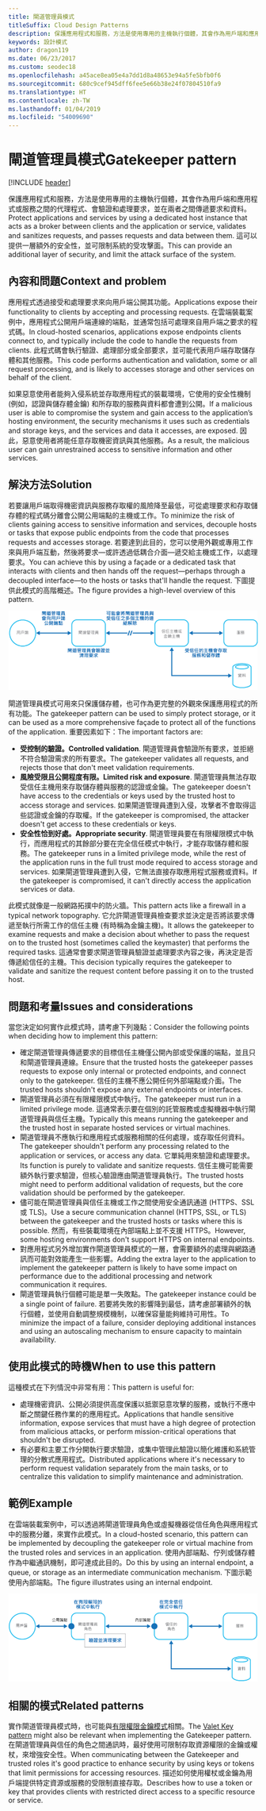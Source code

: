 ```yaml
---
title: 閘道管理員模式
titleSuffix: Cloud Design Patterns
description: 保護應用程式和服務，方法是使用專用的主機執行個體，其會作為用戶端和應用程式或服務之間的代理程式、會驗證和處理要求，並在兩者之間傳遞要求和資料。
keywords: 設計模式
author: dragon119
ms.date: 06/23/2017
ms.custom: seodec18
ms.openlocfilehash: a45ace8ea05e4a7dd1d8a48653e94a5fe5bfb0f6
ms.sourcegitcommit: 680c9cef945dff6fee5e66b38e24f07804510fa9
ms.translationtype: HT
ms.contentlocale: zh-TW
ms.lasthandoff: 01/04/2019
ms.locfileid: "54009690"
---
```

# <a name="gatekeeper-pattern"></a><span data-ttu-id="dfaf5-104">閘道管理員模式</span><span class="sxs-lookup"><span data-stu-id="dfaf5-104">Gatekeeper pattern</span></span>

[!INCLUDE [header](../_includes/header.md)]

<span data-ttu-id="dfaf5-105">保護應用程式和服務，方法是使用專用的主機執行個體，其會作為用戶端和應用程式或服務之間的代理程式、會驗證和處理要求，並在兩者之間傳遞要求和資料。</span><span class="sxs-lookup"><span data-stu-id="dfaf5-105">Protect applications and services by using a dedicated host instance that acts as a broker between clients and the application or service, validates and sanitizes requests, and passes requests and data between them.</span></span> <span data-ttu-id="dfaf5-106">這可以提供一層額外的安全性，並可限制系統的受攻擊面。</span><span class="sxs-lookup"><span data-stu-id="dfaf5-106">This can provide an additional layer of security, and limit the attack surface of the system.</span></span>

## <a name="context-and-problem"></a><span data-ttu-id="dfaf5-107">內容和問題</span><span class="sxs-lookup"><span data-stu-id="dfaf5-107">Context and problem</span></span>

<span data-ttu-id="dfaf5-108">應用程式透過接受和處理要求來向用戶端公開其功能。</span><span class="sxs-lookup"><span data-stu-id="dfaf5-108">Applications expose their functionality to clients by accepting and processing requests.</span></span> <span data-ttu-id="dfaf5-109">在雲端裝載案例中，應用程式公開用戶端連線的端點，並通常包括可處理來自用戶端之要求的程式碼。</span><span class="sxs-lookup"><span data-stu-id="dfaf5-109">In cloud-hosted scenarios, applications expose endpoints clients connect to, and typically include the code to handle the requests from clients.</span></span> <span data-ttu-id="dfaf5-110">此程式碼會執行驗證、處理部分或全部要求，並可能代表用戶端存取儲存體和其他服務。</span><span class="sxs-lookup"><span data-stu-id="dfaf5-110">This code performs authentication and validation, some or all request processing, and is likely to accesses storage and other services on behalf of the client.</span></span>

<span data-ttu-id="dfaf5-111">如果惡意使用者能夠入侵系統並存取應用程式的裝載環境，它使用的安全性機制 (例如，認證與儲存體金鑰) 和所存取的服務與資料都會遭到公開。</span><span class="sxs-lookup"><span data-stu-id="dfaf5-111">If a malicious user is able to compromise the system and gain access to the application’s hosting environment, the security mechanisms it uses such as credentials and storage keys, and the services and data it accesses, are exposed.</span></span> <span data-ttu-id="dfaf5-112">因此，惡意使用者將能任意存取機密資訊與其他服務。</span><span class="sxs-lookup"><span data-stu-id="dfaf5-112">As a result, the malicious user can gain unrestrained access to sensitive information and other services.</span></span>

## <a name="solution"></a><span data-ttu-id="dfaf5-113">解決方法</span><span class="sxs-lookup"><span data-stu-id="dfaf5-113">Solution</span></span>

<span data-ttu-id="dfaf5-114">若要讓用戶端取得機密資訊與服務存取權的風險降至最低，可從處理要求和存取儲存體的程式碼分離會公開公用端點的主機或工作。</span><span class="sxs-lookup"><span data-stu-id="dfaf5-114">To minimize the risk of clients gaining access to sensitive information and services, decouple hosts or tasks that expose public endpoints from the code that processes requests and accesses storage.</span></span> <span data-ttu-id="dfaf5-115">若要達到此目的，您可以使用外觀或專用工作來與用戶端互動，然後將要求&mdash;或許透過低耦合介面&mdash;遞交給主機或工作，以處理要求。</span><span class="sxs-lookup"><span data-stu-id="dfaf5-115">You can achieve this by using a façade or a dedicated task that interacts with clients and then hands off the request&mdash;perhaps through a decoupled interface&mdash;to the hosts or tasks that'll handle the request.</span></span> <span data-ttu-id="dfaf5-116">下圖提供此模式的高階概述。</span><span class="sxs-lookup"><span data-stu-id="dfaf5-116">The figure provides a high-level overview of this pattern.</span></span>

![此模式的高階概述](./_images/gatekeeper-diagram.png)

<span data-ttu-id="dfaf5-118">閘道管理員模式可用來只保護儲存體，也可作為更完整的外觀來保護應用程式的所有功能。</span><span class="sxs-lookup"><span data-stu-id="dfaf5-118">The gatekeeper pattern can be used to simply protect storage, or it can be used as a more comprehensive façade to protect all of the functions of the application.</span></span> <span data-ttu-id="dfaf5-119">重要因素如下：</span><span class="sxs-lookup"><span data-stu-id="dfaf5-119">The important factors are:</span></span>

- <span data-ttu-id="dfaf5-120">**受控制的驗證。**</span><span class="sxs-lookup"><span data-stu-id="dfaf5-120">**Controlled validation**.</span></span> <span data-ttu-id="dfaf5-121">閘道管理員會驗證所有要求，並拒絕不符合驗證需求的所有要求。</span><span class="sxs-lookup"><span data-stu-id="dfaf5-121">The gatekeeper validates all requests, and rejects those that don't meet validation requirements.</span></span>
- <span data-ttu-id="dfaf5-122">**風險受限且公開程度有限。**</span><span class="sxs-lookup"><span data-stu-id="dfaf5-122">**Limited risk and exposure**.</span></span> <span data-ttu-id="dfaf5-123">閘道管理員無法存取受信任主機用來存取儲存體與服務的認證或金鑰。</span><span class="sxs-lookup"><span data-stu-id="dfaf5-123">The gatekeeper doesn't have access to the credentials or keys used by the trusted host to access storage and services.</span></span> <span data-ttu-id="dfaf5-124">如果閘道管理員遭到入侵，攻擊者不會取得這些認證或金鑰的存取權。</span><span class="sxs-lookup"><span data-stu-id="dfaf5-124">If the gatekeeper is compromised, the attacker doesn't get access to these credentials or keys.</span></span>
- <span data-ttu-id="dfaf5-125">**安全性恰到好處。**</span><span class="sxs-lookup"><span data-stu-id="dfaf5-125">**Appropriate security**.</span></span> <span data-ttu-id="dfaf5-126">閘道管理員要在有限權限模式中執行，而應用程式的其餘部分要在完全信任模式中執行，才能存取儲存體和服務。</span><span class="sxs-lookup"><span data-stu-id="dfaf5-126">The gatekeeper runs in a limited privilege mode, while the rest of the application runs in the full trust mode required to access storage and services.</span></span> <span data-ttu-id="dfaf5-127">如果閘道管理員遭到入侵，它無法直接存取應用程式服務或資料。</span><span class="sxs-lookup"><span data-stu-id="dfaf5-127">If the gatekeeper is compromised, it can't directly access the application services or data.</span></span>

<span data-ttu-id="dfaf5-128">此模式就像是一般網路拓撲中的防火牆。</span><span class="sxs-lookup"><span data-stu-id="dfaf5-128">This pattern acts like a firewall in a typical network topography.</span></span> <span data-ttu-id="dfaf5-129">它允許閘道管理員檢查要求並決定是否將該要求傳遞至執行所需工作的信任主機 (有時稱為金鑰主機)。</span><span class="sxs-lookup"><span data-stu-id="dfaf5-129">It allows the gatekeeper to examine requests and make a decision about whether to pass the request on to the trusted host (sometimes called the keymaster) that performs the required tasks.</span></span> <span data-ttu-id="dfaf5-130">這通常會要求閘道管理員驗證並處理要求內容之後，再決定是否傳遞給信任的主機。</span><span class="sxs-lookup"><span data-stu-id="dfaf5-130">This decision typically requires the gatekeeper to validate and sanitize the request content before passing it on to the trusted host.</span></span>

## <a name="issues-and-considerations"></a><span data-ttu-id="dfaf5-131">問題和考量</span><span class="sxs-lookup"><span data-stu-id="dfaf5-131">Issues and considerations</span></span>

<span data-ttu-id="dfaf5-132">當您決定如何實作此模式時，請考慮下列幾點：</span><span class="sxs-lookup"><span data-stu-id="dfaf5-132">Consider the following points when deciding how to implement this pattern:</span></span>

- <span data-ttu-id="dfaf5-133">確定閘道管理員傳遞要求的目標信任主機僅公開內部或受保護的端點，並且只和閘道管理員連線。</span><span class="sxs-lookup"><span data-stu-id="dfaf5-133">Ensure that the trusted hosts the gatekeeper passes requests to expose only internal or protected endpoints, and connect only to the gatekeeper.</span></span> <span data-ttu-id="dfaf5-134">信任的主機不應公開任何外部端點或介面。</span><span class="sxs-lookup"><span data-stu-id="dfaf5-134">The trusted hosts shouldn't expose any external endpoints or interfaces.</span></span>
- <span data-ttu-id="dfaf5-135">閘道管理員必須在有限權限模式中執行。</span><span class="sxs-lookup"><span data-stu-id="dfaf5-135">The gatekeeper must run in a limited privilege mode.</span></span> <span data-ttu-id="dfaf5-136">這通常表示要在個別的託管服務或虛擬機器中執行閘道管理員與信任主機。</span><span class="sxs-lookup"><span data-stu-id="dfaf5-136">Typically this means running the gatekeeper and the trusted host in separate hosted services or virtual machines.</span></span>
- <span data-ttu-id="dfaf5-137">閘道管理員不應執行和應用程式或服務相關的任何處理，或存取任何資料。</span><span class="sxs-lookup"><span data-stu-id="dfaf5-137">The gatekeeper shouldn't perform any processing related to the application or services, or access any data.</span></span> <span data-ttu-id="dfaf5-138">它單純用來驗證和處理要求。</span><span class="sxs-lookup"><span data-stu-id="dfaf5-138">Its function is purely to validate and sanitize requests.</span></span> <span data-ttu-id="dfaf5-139">信任主機可能需要額外執行要求驗證，但核心驗證應由閘道管理員執行。</span><span class="sxs-lookup"><span data-stu-id="dfaf5-139">The trusted hosts might need to perform additional validation of requests, but the core validation should be performed by the gatekeeper.</span></span>
- <span data-ttu-id="dfaf5-140">儘可能在閘道管理員與信任主機或工作之間使用安全通訊通道 (HTTPS、SSL 或 TLS)。</span><span class="sxs-lookup"><span data-stu-id="dfaf5-140">Use a secure communication channel (HTTPS, SSL, or TLS) between the gatekeeper and the trusted hosts or tasks where this is possible.</span></span> <span data-ttu-id="dfaf5-141">然而，有些裝載環境在內部端點上並不支援 HTTPS。</span><span class="sxs-lookup"><span data-stu-id="dfaf5-141">However, some hosting environments don't support HTTPS on internal endpoints.</span></span>
- <span data-ttu-id="dfaf5-142">對應用程式另外增加實作閘道管理員模式的一層，會需要額外的處理與網路通訊而可能對效能產生一些影響。</span><span class="sxs-lookup"><span data-stu-id="dfaf5-142">Adding the extra layer to the application to implement the gatekeeper pattern is likely to have some impact on performance due to the additional processing and network communication it requires.</span></span>
- <span data-ttu-id="dfaf5-143">閘道管理員執行個體可能是單一失敗點。</span><span class="sxs-lookup"><span data-stu-id="dfaf5-143">The gatekeeper instance could be a single point of failure.</span></span> <span data-ttu-id="dfaf5-144">若要將失敗的影響降到最低，請考慮部署額外的執行個體，並使用自動調整規模機制，以確保容量能夠維持可用性。</span><span class="sxs-lookup"><span data-stu-id="dfaf5-144">To minimize the impact of a failure, consider deploying additional instances and using an autoscaling mechanism to ensure capacity to maintain availability.</span></span>

## <a name="when-to-use-this-pattern"></a><span data-ttu-id="dfaf5-145">使用此模式的時機</span><span class="sxs-lookup"><span data-stu-id="dfaf5-145">When to use this pattern</span></span>

<span data-ttu-id="dfaf5-146">這種模式在下列情況中非常有用：</span><span class="sxs-lookup"><span data-stu-id="dfaf5-146">This pattern is useful for:</span></span>

- <span data-ttu-id="dfaf5-147">處理機密資訊、公開必須提供高度保護以抵禦惡意攻擊的服務，或執行不應中斷之關鍵任務作業的的應用程式。</span><span class="sxs-lookup"><span data-stu-id="dfaf5-147">Applications that handle sensitive information, expose services that must have a high degree of protection from malicious attacks, or perform mission-critical operations that shouldn't be disrupted.</span></span>
- <span data-ttu-id="dfaf5-148">有必要和主要工作分開執行要求驗證，或集中管理此驗證以簡化維護和系統管理的分散式應用程式。</span><span class="sxs-lookup"><span data-stu-id="dfaf5-148">Distributed applications where it's necessary to perform request validation separately from the main tasks, or to centralize this validation to simplify maintenance and administration.</span></span>

## <a name="example"></a><span data-ttu-id="dfaf5-149">範例</span><span class="sxs-lookup"><span data-stu-id="dfaf5-149">Example</span></span>

<span data-ttu-id="dfaf5-150">在雲端裝載案例中，可以透過將閘道管理員角色或虛擬機器從信任角色與應用程式中的服務分離，來實作此模式。</span><span class="sxs-lookup"><span data-stu-id="dfaf5-150">In a cloud-hosted scenario, this pattern can be implemented by decoupling the gatekeeper role or virtual machine from the trusted roles and services in an application.</span></span> <span data-ttu-id="dfaf5-151">使用內部端點、佇列或儲存體作為中繼通訊機制，即可達成此目的。</span><span class="sxs-lookup"><span data-stu-id="dfaf5-151">Do this by using an internal endpoint, a queue, or storage as an intermediate communication mechanism.</span></span> <span data-ttu-id="dfaf5-152">下圖示範使用內部端點。</span><span class="sxs-lookup"><span data-stu-id="dfaf5-152">The figure illustrates using an internal endpoint.</span></span>

![使用雲端服務 Web 和背景工作角色的模式範例](./_images/gatekeeper-endpoint.png)

## <a name="related-patterns"></a><span data-ttu-id="dfaf5-154">相關的模式</span><span class="sxs-lookup"><span data-stu-id="dfaf5-154">Related patterns</span></span>

<span data-ttu-id="dfaf5-155">實作閘道管理員模式時，也可能與[有限權限金鑰模式](./valet-key.md)相關。</span><span class="sxs-lookup"><span data-stu-id="dfaf5-155">The [Valet Key pattern](./valet-key.md) might also be relevant when implementing the Gatekeeper pattern.</span></span> <span data-ttu-id="dfaf5-156">在閘道管理員與信任的角色之間通訊時，最好使用可限制存取資源權限的金鑰或權杖，來增強安全性。</span><span class="sxs-lookup"><span data-stu-id="dfaf5-156">When communicating between the Gatekeeper and trusted roles it's good practice to enhance security by using keys or tokens that limit permissions for accessing resources.</span></span> <span data-ttu-id="dfaf5-157">描述如何使用權杖或金鑰為用戶端提供特定資源或服務的受限制直接存取。</span><span class="sxs-lookup"><span data-stu-id="dfaf5-157">Describes how to use a token or key that provides clients with restricted direct access to a specific resource or service.</span></span>
